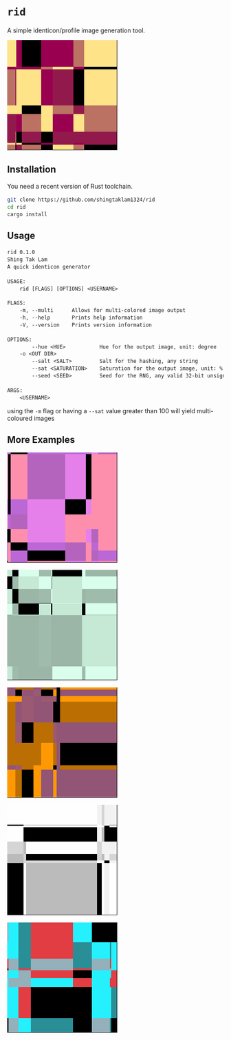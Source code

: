 # `rid`

A simple identicon/profile image generation tool.

![rust-lang](imgs/rust-lang.png)

## Installation

You need a recent version of Rust toolchain.

```sh
git clone https://github.com/shingtaklam1324/rid
cd rid
cargo install
```

## Usage

```txt
rid 0.1.0
Shing Tak Lam
A quick identicon generator

USAGE:
    rid [FLAGS] [OPTIONS] <USERNAME>

FLAGS:
    -m, --multi      Allows for multi-colored image output
    -h, --help       Prints help information
    -V, --version    Prints version information

OPTIONS:
        --hue <HUE>           Hue for the output image, unit: degree
    -o <OUT DIR>
        --salt <SALT>         Salt for the hashing, any string
        --sat <SATURATION>    Saturation for the output image, unit: %
        --seed <SEED>         Seed for the RNG, any valid 32-bit unsigned integer

ARGS:
    <USERNAME>
```

using the `-m` flag or having a `--sat` value greater than 100 will yield multi-coloured images

## More Examples

![rid](imgs/rid.png)

![monochrome](imgs/monochrome.png)

![github](imgs/github.png)

![rust](imgs/rust.png)

![shingtaklam1324](imgs/shingtaklam1324.png)